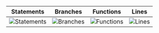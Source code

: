 | Statements                  | Branches                | Functions                 | Lines                |
| --------------------------- | ----------------------- | ------------------------- | -------------------- |
| ![Statements](https://img.shields.io/badge/Coverage-58.82%25-red.svg) | ![Branches](https://img.shields.io/badge/Coverage-0%25-red.svg) | ![Functions](https://img.shields.io/badge/Coverage-0%25-red.svg) | ![Lines](https://img.shields.io/badge/Coverage-58.82%25-red.svg)    |